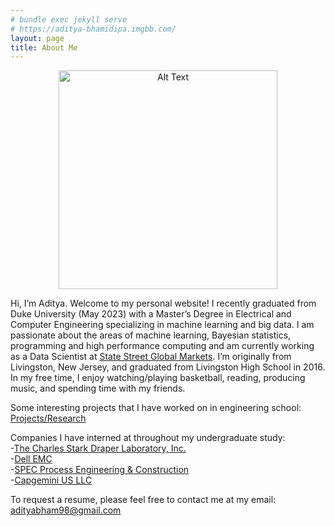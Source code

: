 ```yaml
---
# bundle exec jekyll serve
# https://aditya-bhamidipa.imgbb.com/
layout: page
title: About Me  
---
```


<div class="post-content">
    <p align="center">
    <img src="https://i.ibb.co/gVMmYmT/Screen-Shot-2020-11-08-at-1-11-59-AM.png" alt="Alt Text" height="350" /></p>
</div>

Hi, I’m Aditya. Welcome to my personal website! I recently graduated from Duke University 
(May 2023) with a Master’s Degree in Electrical and Computer Engineering specializing in 
machine learning and big data. I am passionate about the areas of machine learning, 
Bayesian statistics, programming and high performance computing and am currently working as 
a Data Scientist at [State Street Global Markets](https://statestreet.com/us/en/individual). I’m originally from 
Livingston, New Jersey, and graduated from Livingston High School in 2016. In my free time, I enjoy 
watching/playing basketball, reading, producing music, and spending time with my friends.

Some interesting projects that I have worked on in engineering school: [Projects/Research](https://adityabham.github.io/Proj/)

Companies I have interned at throughout my undergraduate study: <br/>
-[The Charles Stark Draper Laboratory, Inc.](https://www.draper.com/) <br/>
-[Dell EMC](https://www.delltechnologies.com/en-us/index.htm) <br/>
-[SPEC Process Engineering & Construction](https://www.spec-eng.com/) <br/>
-[Capgemini US LLC](https://www.capgemini.com/us-en/)

To request a resume, please feel free to contact me at my email: <adityabham98@gmail.com>

